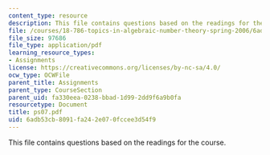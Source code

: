 ```yaml
---
content_type: resource
description: This file contains questions based on the readings for the course.
file: /courses/18-786-topics-in-algebraic-number-theory-spring-2006/6adb53cb8091fa242e070fccee3d54f9_ps07.pdf
file_size: 97686
file_type: application/pdf
learning_resource_types:
- Assignments
license: https://creativecommons.org/licenses/by-nc-sa/4.0/
ocw_type: OCWFile
parent_title: Assignments
parent_type: CourseSection
parent_uid: fa330eea-0238-bbad-1d99-2dd9f6a9b0fa
resourcetype: Document
title: ps07.pdf
uid: 6adb53cb-8091-fa24-2e07-0fccee3d54f9
---
```

This file contains questions based on the readings for the course.